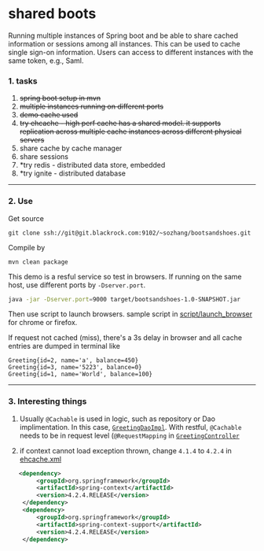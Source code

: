 # shared boots

Running multiple instances of Spring boot and be able to share cached information or sessions among all instances. This can be used to cache  single sign-on information. Users can access to different instances with the same token, e.g., Saml. 

### 1. tasks
1. ~~spring boot setup in mvn~~
2. ~~multiple instances running on different ports~~
3. ~~demo cache used~~
4. ~~try ehcache - high perf cache has a shared model. it supports replication across multiple cache instances across different physical servers~~
5. share cache by cache manager
6. share sessions
5. *try redis - distributed data store, embedded
6. *try ignite - distributed database

---

### 2. Use
Get source
```
git clone ssh://git@git.blackrock.com:9102/~sozhang/bootsandshoes.git
```
Compile by 
```
mvn clean package
```

This demo is a resful service so test in browsers. If running on the same host, use different ports by `-Dserver.port`. 
```sh
java -jar -Dserver.port=9000 target/bootsandshoes-1.0-SNAPSHOT.jar
```

Then use script to launch browsers. sample script in [script/launch_browser](script/launch_browser) for chrome or firefox. 


If request not cached (miss), there's a 3s delay in browser and all cache entries are dumped in terminal like 
```
Greeting{id=2, name='a', balance=450}
Greeting{id=3, name='5223', balance=0}
Greeting{id=1, name='World', balance=100}
```

---

### 3. Interesting things

1. Usually `@Cachable` is used in logic, such as repository or Dao implimentation. In this case, [`GreetingDaoImpl`](src/main/java/hello/GreetingDaoImpl.java). With restful, `@Cachable` needs to be in request level (`@RequestMapping` in [`GreetingController`](src/main/java/hello/GreetingController.java)

2. if context cannot load exception thrown, change `4.1.4` to `4.2.4` in [ehcache.xml](src/main/resources/ehcache.xml)
```xml
   <dependency>
        <groupId>org.springframework</groupId>
        <artifactId>spring-context</artifactId>
        <version>4.2.4.RELEASE</version>
    </dependency>
    <dependency>
        <groupId>org.springframework</groupId>
        <artifactId>spring-context-support</artifactId>
        <version>4.2.4.RELEASE</version>
    </dependency>
```






